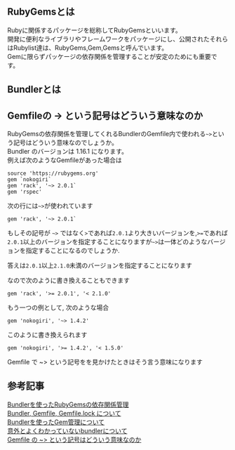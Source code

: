 

## RubyGemsとは
Rubyに関係するパッケージを総称してRubyGemsといいます。<br>
開発に便利なライブラリやフレームワークをパッケージにし、公開されたそれらはRubylist達は、RubyGems,Gem,Gemsと呼んでいます。<br>
Gemに限らずパッケージの依存関係を管理することが安定のためにも重要です。<br>






## Bundlerとは










## Gemfileの -> という記号はどういう意味なのか

RubyGemsの依存関係を管理してくれるBundlerのGemfile内で使われる`~>`という記号はどういう意味なのでしょうか。<br>
Bundler のバージョンは 1.16.1 になります。<br>
例えば次のようなGemfileがあった場合は <br>
```
source 'https://rubygems.org'
gem `nokogiri`
gem 'rack', '~> 2.0.1`
gem 'rspec'
```

次の行には`~>`が使われています

```
gem 'rack', '~> 2.0.1`
```
もしその記号が `~>` ではなく`>`であれば`2.0.1`より大きいバージョンを,`>=`であれば`2.0.1`以上のバージョンを指定することになりますが`~>`は一体どのようなバージョンを指定することになるのでしょうか.<br>


答えは`2.0.1`以上`2.1.0`未満のバージョンを指定することになります<br>


なので次のように書き換えることもできます<br>

```
gem 'rack', '>= 2.0.1', '< 2.1.0'
```

もう一つの例として, 次のような場合<br>


```
gem 'nokogiri', '~> 1.4.2'
```

このように書き換えられます<br>

```
gem 'nokogiri', '>= 1.4.2', '< 1.5.0'
```

Gemfile で ~> という記号をを見かけたときはそう言う意味になります<br>





## 参考記事


<a href="https://qiita.com/sumyapp/items/6843ceebbbfc09a2b6ac">Bundlerを使ったRubyGemsの依存関係管理</a> <br>
<a href="https://qiita.com/tsubasakat/items/169833d4c8baf79e1b52">Bundler, Gemfile, Gemfile.lock について</a> <br>
<a href="https://qiita.com/mochikichi321/items/ee0b7133524816f73e60">Bundlerを使ったGem管理について</a>  <br>
<a href="https://nishinatoshiharu.com/about-bundler/">意外とよくわかっていないbundlerについて</a> <br>
<a href="https://yu8mada.com/2018/04/22/what-does-tilde-greater-than-sign-mean-in-gemfile/">Gemfile の ~> という記号はどういう意味なのか</a> <br>
<a href=""></a>
<a href=""></a>
